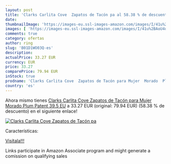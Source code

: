 ```yaml
---
layout: post
title: 'Clarks Carlita Cove  Zapatos de Tacón pa al 58.38 % de descuento'
date: 
thumbnailImage: 'https://images-eu.ssl-images-amazon.com/images/I/41u%2BAoU4uML._SL200_.jpg'
images: [ 'https://images-eu.ssl-images-amazon.com/images/I/41u%2BAoU4uML._SL200_.jpg' ]
comments: true
category: ofertas
author: ring
slug: 'B01D1WO03Q-es'
description:
actualPrice: 33.27 EUR
currency: EUR
price: 33.27
comparePrice: 79.94 EUR
inStock: true
prodname: 'Clarks Carlita Cove  Zapatos de Tacón para Mujer  Morado  Plum Patent   39.5 EU'
country: 'es'
---
```


Ahora mismo tienes [Clarks Carlita Cove  Zapatos de Tacón para Mujer  Morado  Plum Patent   39.5 EU](https://www.amazon.es/dp/B01D1WO03Q/?tag=tolees-21) a 33.27 EUR (original: 79.94 EUR) (58.38 %  de descuento) en el siguiente enlace!

[![Clarks Carlita Cove  Zapatos de Tacón pa](https://images-eu.ssl-images-amazon.com/images/I/41u%2BAoU4uML._SL200_.jpg)](https://www.amazon.es/dp/B01D1WO03Q/?tag=tolees-21)

Características:


[Visítala!!!](https://www.amazon.es/dp/B01D1WO03Q/?tag=tolees-21)

Links participate in Amazon Associate program and might generate a comission on qualifying sales
